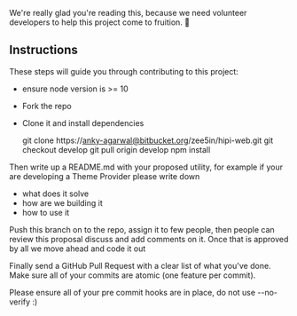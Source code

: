 We're really glad you're reading this, because we need volunteer developers to help this project come to fruition. 👏

## Instructions

These steps will guide you through contributing to this project:

- ensure node version is >= 10
- Fork the repo
- Clone it and install dependencies

	git clone https://anky-agarwal@bitbucket.org/zee5in/hipi-web.git
	git checkout develop
	git pull origin develop
	npm install


Then write up a README.md with your proposed utility, for example if your are developing a Theme Provider please write down 
- what does it solve 
- how are we building it 
- how to use it

Push this branch on to the repo, assign it to few people, then people can review this proposal discuss and add comments on it. Once that is approved by all we move ahead and code it out

Finally send a GitHub Pull Request with a clear list of what you've done. Make sure all of your commits are atomic (one feature per commit).

Please ensure all of your pre commit hooks are in place, do not use --no-verify :)